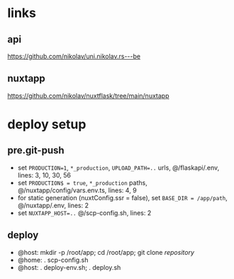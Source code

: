 
# links

## api
  https://github.com/nikolav/uni.nikolav.rs---be

## nuxtapp
  https://github.com/nikolav/nuxtflask/tree/main/nuxtapp

# deploy setup

## pre.git-push
  - set `PRODUCTION=1`, `*_production`, `UPLOAD_PATH=..` urls, @/flaskapi/.env, lines: 3, 10, 30, 56
  - set `PRODUCTION$ = true`, `*_production` paths, @/nuxtapp/config/vars.env.ts, lines: 4, 9
  - for static generation (nuxtConfig.ssr = false), set `BASE_DIR = /app/path`, @/nuxtapp/.env, lines: 2
  - set `NUXTAPP_HOST=..` @/scp-config.sh, lines: 2

## deploy
  - @host: mkdir -p /root/app; cd /root/app; git clone _repository_
  - @home: . scp-config.sh
  - @host: . deploy-env.sh; . deploy.sh
